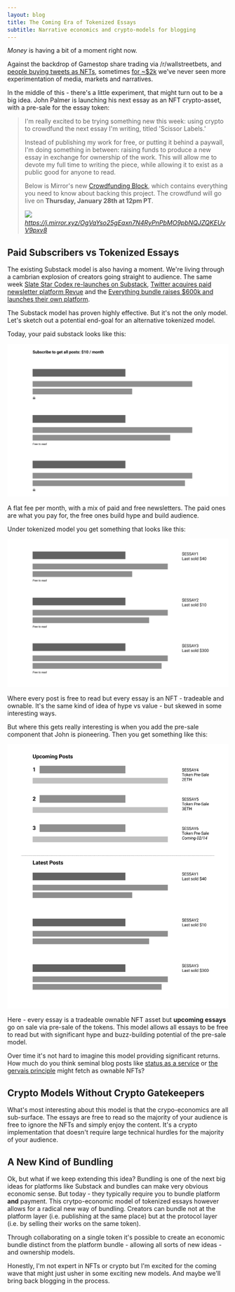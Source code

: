 ```yaml
---
layout: blog
title: The Coming Era of Tokenized Essays
subtitle: Narrative economics and crypto-models for blogging
---
```


*Money* is having a bit of a moment right now.

Against the backdrop of Gamestop share trading via /r/wallstreetbets, and [people buying tweets as NFTs](https://twitter.com/whatdotcd/status/1341098300234211330), sometimes [for ~$2k](https://v.cent.co/tweet/923196967727124481) we've never seen more experimentation of media, markets and narratives.

In the middle of this - there's a little experiment, that might turn out to be a big idea. John Palmer is launching his next essay as an NFT crypto-asset, with a pre-sale for the essay token:

<blockquote class="quoteback" darkmode="" data-title="Using%20an%20Ethereum%20NFT%20to%20Crowdfund%20my%20Writing" data-author="John Palmer" cite="https://j.mirror.xyz/OgVaYso25gEqxn7N4RyPnPbMO9pbNQJZQKEUvV9pxv8">
<p>I'm really excited to be trying something new this week: using crypto to crowdfund the next essay I'm writing, titled 'Scissor Labels.'</p>
<p>Instead of publishing my work for free, or putting it behind a paywall, I'm doing something in between: raising funds to produce a new essay in exchange for ownership of the work. This will allow me to devote my full time to writing the piece, while allowing it to exist as a public good for anyone to read.</p>
<p>Below is Mirror's new <a href="https://dev.mirror.xyz/llJ_AboiDJwB_ZAFz-CXU7fL2p8v5Wz6MjfluLafewQ" target="_blank" rel="noopener">Crowdfunding Block</a>, which contains everything you need to know about backing this project. The crowdfund will go live on <strong>Thursday, January 28th at 12pm PT</strong>.</p>
<img src="https://tomcritchlow.com/images/tokenized-presale.png" />
<footer> <cite><a href="https://j.mirror.xyz/OgVaYso25gEqxn7N4RyPnPbMO9pbNQJZQKEUvV9pxv8">https://j.mirror.xyz/OgVaYso25gEqxn7N4RyPnPbMO9pbNQJZQKEUvV9pxv8</a></cite></footer>
</blockquote>
<script note="" src="https://cdn.jsdelivr.net/gh/Blogger-Peer-Review/quotebacks@1/quoteback.js"></script>

## Paid Subscribers vs Tokenized Essays

The existing Substack model is also having a moment. We're living through a cambrian explosion of creators going straight to audience. The same week [Slate Star Codex re-launches on Substack](https://astralcodexten.substack.com/p/still-alive), [Twitter acquires paid newsletter platform Revue](https://blog.twitter.com/en_us/topics/company/2021/making-twitter-a-better-home-for-writers.html) and the [Everything bundle raises $600k and launches their own platform](https://every.to/letter).

The Substack model has proven highly effective. But it's not the only model. Let's sketch out a potential end-goal for an alternative tokenized model.

Today, your paid substack looks like this:

![](/images/paid-subscribers.png)

A flat fee per month, with a mix of paid and free newsletters. The paid ones are what you pay for, the free ones build hype and build audience.

Under tokenized model you get something that looks like this:

![](/images/tokenized-model.png)

Where every post is free to read but every essay is an NFT - tradeable and ownable. It's the same kind of idea of hype vs value - but skewed in some interesting ways.

But where this gets really interesting is when you add the pre-sale component that John is pioneering. Then you get something like this:

![](/images/tokenized-presale-2.png)

Here - every essay is a tradeable ownable NFT asset but **upcoming essays** go on sale via pre-sale of the tokens. This model allows all essays to be free to read but with significant hype and buzz-building potential of the pre-sale model.

Over time it's not hard to imagine this model providing significant returns. How much do you think seminal blog posts like [status as a service](https://www.eugenewei.com/blog/2019/2/19/status-as-a-service) or [the gervais principle](https://www.ribbonfarm.com/2009/10/07/the-gervais-principle-or-the-office-according-to-the-office/) might fetch as ownable NFTs?

## Crypto Models Without Crypto Gatekeepers

What's most interesting about this model is that the crypo-economics are all sub-surface. The essays are free to read so the majority of your audience is free to ignore the NFTs and simply enjoy the content. It's a crypto implementation that doesn't require large technical hurdles for the majority of your audience.

## A New Kind of Bundling

Ok, but what if we keep extending this idea? Bundling is one of the next big ideas for platforms like Substack and bundles can make very obvious economic sense. But today - they typically require you to bundle platform **and** payment. This crytpo-economic model of tokenized essays however allows for a radical new way of bundling. Creators can bundle not at the platform layer (i.e. publishing at the same place) but at the protocol layer (i.e. by selling their works on the same token).

Through collaborating on a single token it's possible to create an economic bundle distinct from the platform bundle - allowing all sorts of new ideas - and ownership models.

Honestly, I'm not expert in NFTs or crypto but I'm excited for the coming wave that might just usher in some exciting new models. And maybe we'll bring back blogging in the process.

